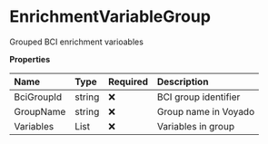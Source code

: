 # EnrichmentVariableGroup

Grouped BCI enrichment varioables

**Properties**

| Name       | Type                     | Required | Description          |
| :--------- | :----------------------- | :------- | :------------------- |
| BciGroupId | string                   | ❌       | BCI group identifier |
| GroupName  | string                   | ❌       | Group name in Voyado |
| Variables  | List<EnrichmentVariable> | ❌       | Variables in group   |

<!-- This file was generated by liblab | https://liblab.com/ -->
